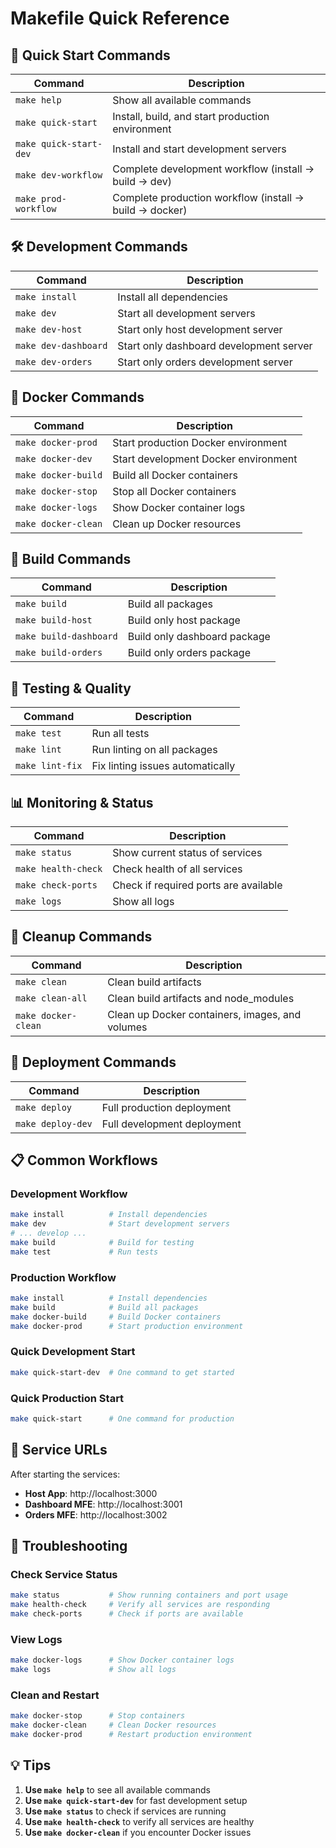 # Makefile Quick Reference

## 🚀 Quick Start Commands

| Command | Description |
|---------|-------------|
| `make help` | Show all available commands |
| `make quick-start` | Install, build, and start production environment |
| `make quick-start-dev` | Install and start development servers |
| `make dev-workflow` | Complete development workflow (install → build → dev) |
| `make prod-workflow` | Complete production workflow (install → build → docker) |

## 🛠️ Development Commands

| Command | Description |
|---------|-------------|
| `make install` | Install all dependencies |
| `make dev` | Start all development servers |
| `make dev-host` | Start only host development server |
| `make dev-dashboard` | Start only dashboard development server |
| `make dev-orders` | Start only orders development server |

## 🐳 Docker Commands

| Command | Description |
|---------|-------------|
| `make docker-prod` | Start production Docker environment |
| `make docker-dev` | Start development Docker environment |
| `make docker-build` | Build all Docker containers |
| `make docker-stop` | Stop all Docker containers |
| `make docker-logs` | Show Docker container logs |
| `make docker-clean` | Clean up Docker resources |

## 🔨 Build Commands

| Command | Description |
|---------|-------------|
| `make build` | Build all packages |
| `make build-host` | Build only host package |
| `make build-dashboard` | Build only dashboard package |
| `make build-orders` | Build only orders package |

## 🧪 Testing & Quality

| Command | Description |
|---------|-------------|
| `make test` | Run all tests |
| `make lint` | Run linting on all packages |
| `make lint-fix` | Fix linting issues automatically |

## 📊 Monitoring & Status

| Command | Description |
|---------|-------------|
| `make status` | Show current status of services |
| `make health-check` | Check health of all services |
| `make check-ports` | Check if required ports are available |
| `make logs` | Show all logs |

## 🧹 Cleanup Commands

| Command | Description |
|---------|-------------|
| `make clean` | Clean build artifacts |
| `make clean-all` | Clean build artifacts and node_modules |
| `make docker-clean` | Clean up Docker containers, images, and volumes |

## 🚀 Deployment Commands

| Command | Description |
|---------|-------------|
| `make deploy` | Full production deployment |
| `make deploy-dev` | Full development deployment |

## 📋 Common Workflows

### Development Workflow
```bash
make install          # Install dependencies
make dev              # Start development servers
# ... develop ...
make build            # Build for testing
make test             # Run tests
```

### Production Workflow
```bash
make install          # Install dependencies
make build            # Build all packages
make docker-build     # Build Docker containers
make docker-prod      # Start production environment
```

### Quick Development Start
```bash
make quick-start-dev  # One command to get started
```

### Quick Production Start
```bash
make quick-start      # One command for production
```

## 🎯 Service URLs

After starting the services:

- **Host App**: http://localhost:3000
- **Dashboard MFE**: http://localhost:3001
- **Orders MFE**: http://localhost:3002

## 🔧 Troubleshooting

### Check Service Status
```bash
make status           # Show running containers and port usage
make health-check     # Verify all services are responding
make check-ports      # Check if ports are available
```

### View Logs
```bash
make docker-logs      # Show Docker container logs
make logs             # Show all logs
```

### Clean and Restart
```bash
make docker-stop      # Stop containers
make docker-clean     # Clean Docker resources
make docker-prod      # Restart production environment
```

## 💡 Tips

1. **Use `make help`** to see all available commands
2. **Use `make quick-start-dev`** for fast development setup
3. **Use `make status`** to check if services are running
4. **Use `make health-check`** to verify all services are healthy
5. **Use `make docker-clean`** if you encounter Docker issues 